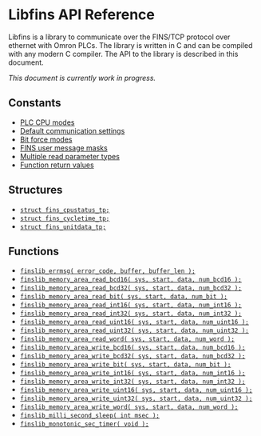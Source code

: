 # Libfins API Reference

Libfins is a library to communicate over the FINS/TCP protocol over ethernet with Omron PLCs. The library is written
in C and can be compiled with any modern C compiler. The API to the library is described in this document.

*This document is currently work in progress.*

## Constants

* [PLC CPU modes](doc/FINS_CPU_MODE.md)
* [Default communication settings](doc/FINS_DEFAULT.md)
* [Bit force modes](doc/FINS_FORCE.md)
* [FINS user message masks](doc/FINS_MSG.md)
* [Multiple read parameter types](doc/FINS_MULTI_TYPE.md)
* [Function return values](doc/FINS_RETVAL.md)

## Structures

* [`struct fins_cpustatus_tp;`](doc/fins_cpustatus_tp.md)
* [`struct fins_cycletime_tp;`](doc/fins_cycletime_tp.md)
* [`struct fins_unitdata_tp;`](doc/fins_unitdata_tp.md)

## Functions

* [`finslib_errmsg( error_code, buffer, buffer_len );`](doc/finslib_errmsg.md)
* [`finslib_memory_area_read_bcd16( sys, start, data, num_bcd16 );`](doc/finslib_memory_area_read_bcd16.md)
* [`finslib_memory_area_read_bcd32( sys, start, data, num_bcd32 );`](doc/finslib_memory_area_read_bcd32.md)
* [`finslib_memory_area_read_bit( sys, start, data, num_bit );`](doc/finslib_memory_area_read_bit.md)
* [`finslib_memory_area_read_int16( sys, start, data, num_int16 );`](doc/finslib_memory_area_read_int16.md)
* [`finslib_memory_area_read_int32( sys, start, data, num_int32 );`](doc/finslib_memory_area_read_int32.md)
* [`finslib_memory_area_read_uint16( sys, start, data, num_uint16 );`](doc/finslib_memory_area_read_uint16.md)
* [`finslib_memory_area_read_uint32( sys, start, data, num_uint32 );`](doc/finslib_memory_area_read_uint32.md)
* [`finslib_memory_area_read_word( sys, start, data, num_word );`](doc/finslib_memory_area_read_word.md)
* [`finslib_memory_area_write_bcd16( sys, start, data, num_bcd16 );`](doc/finslib_memory_area_write_bcd16.md)
* [`finslib_memory_area_write_bcd32( sys, start, data, num_bcd32 );`](doc/finslib_memory_area_write_bcd32.md)
* [`finslib_memory_area_write_bit( sys, start, data, num_bit );`](doc/finslib_memory_area_write_bit.md)
* [`finslib_memory_area_write_int16( sys, start, data, num_int16 );`](doc/finslib_memory_area_write_int16.md)
* [`finslib_memory_area_write_int32( sys, start, data, num_int32 );`](doc/finslib_memory_area_write_int32.md)
* [`finslib_memory_area_write_uint16( sys, start, data, num_uint16 );`](doc/finslib_memory_area_write_uint16.md)
* [`finslib_memory_area_write_uint32( sys, start, data, num_uint32 );`](doc/finslib_memory_area_write_uint32.md)
* [`finslib_memory_area_write_word( sys, start, data, num_word );`](doc/finslib_memory_area_write_word.md)
* [`finslib_milli_second_sleep( int msec );`](doc/finslib_milli_second_sleep.md)
* [`finslib_monotonic_sec_timer( void );`](doc/finslib_monotonic_sec_timer.md)
